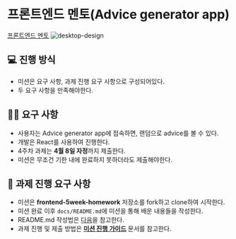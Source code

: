 # 프론트엔드 멘토(Advice generator app)
[프론트엔드 멘토](https://www.frontendmentor.io/challenges/advice-generator-app-QdUG-13db)
![desktop-design](https://github.com/CNU-Likelion/frontend-5week-homework/assets/67012995/c814e01e-88bd-4021-997f-244589992c75)



## 💻 진행 방식

- 미션은 요구 사항, 과제 진행 요구 사항으로 구성되어있다.
- 두 요구 사항을 만족해야한다.

## 🧑‍💻 요구 사항
- 사용자는 Advice generator app에 접속하면, 랜덤으로 advice를 볼 수 있다.
- 개발은 React를 사용하여 진행한다.
- 4주차 과제는 **4월 8일 자정**까지 제출한다.
- 미션은 무조건 기한 내에 완료하지 못하더라도 제출해야한다.

## 🚀 과제 진행 요구 사항

- 미션은 **frontend-5week-homework** 저장소를 fork하고 clone하여 시작한다.
- 미션 완료 이후 `docs/README.md`에 미션을 통해 배운 내용들을 작성한다.
- README.md 작성법은 [다음](https://commonmark.org/help/)을 참고한다.
- 과제 진행 및 제출 방법은 **[미션 진행 가이드](https://www.notion.so/f0571981555d4509839b9db8d5382162?pvs=21)** 문서를 참고한다.
